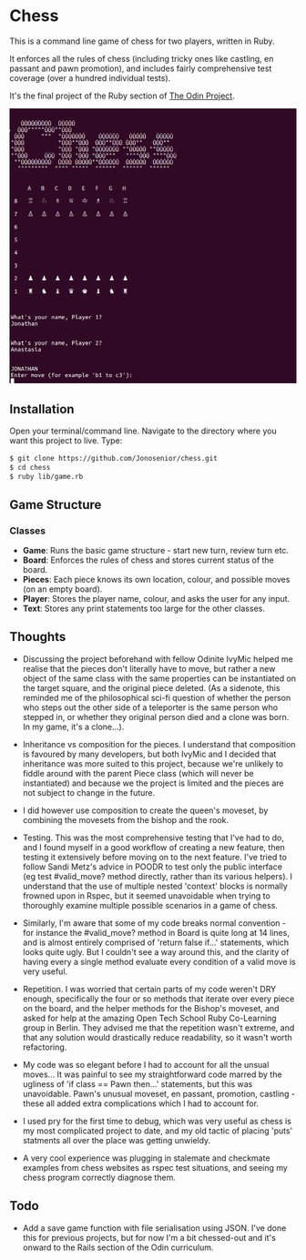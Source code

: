 # Chess

This is a command line game of chess for two players, written in Ruby.

It enforces all the rules of chess (including tricky ones like castling, en passant and pawn promotion), and includes fairly comprehensive test coverage (over a hundred individual tests).

It's the final project of the Ruby section of [The Odin Project](https://www.theodinproject.com/courses/ruby-programming/lessons/ruby-final-project).

![Screenshot](images/chess_opening.png)

## Installation

Open your terminal/command line. Navigate to the directory where you want this project to live. Type:
```
$ git clone https://github.com/Jonosenior/chess.git
$ cd chess
$ ruby lib/game.rb
```

## Game Structure
### Classes
  * **Game**: Runs the basic game structure - start new turn, review turn etc.
  * **Board**: Enforces the rules of chess and stores current status of the board.
  * **Pieces**: Each piece knows its own location, colour, and possible moves (on an empty board).
  * **Player**: Stores the player name, colour, and asks the user for any input.
  * **Text**: Stores any print statements too large for the other classes.

## Thoughts

  * Discussing the project beforehand with fellow Odinite IvyMic helped me realise that the pieces don't literally have to move, but rather a new object of the same class with the same properties can be instantiated on the target square, and the original piece deleted. (As a sidenote, this reminded me of the philosophical sci-fi question of whether the person who steps out the other side of a teleporter is the same person who stepped in, or whether they original person died and a clone was born. In my game, it's a clone...).

  * Inheritance vs composition for the pieces. I understand that composition is favoured by many developers, but both IvyMic and I decided that inheritance was more suited to this project, because we're unlikely to fiddle around with the parent Piece class (which will never be instantiated) and because we the project is limited and the pieces are not subject to change in the future.

  * I did however use composition to create the queen's moveset, by combining the movesets from the bishop and the rook.

  * Testing. This was the most comprehensive testing that I've had to do, and I found myself in a good workflow of creating a new feature, then testing it extensively before moving on to the next feature. I've tried to follow Sandi Metz's advice in POODR to test only the public interface (eg test #valid_move? method directly, rather than its various helpers). I understand that the use of multiple nested 'context' blocks is normally frowned upon in Rspec, but it seemed unavoidable when trying to thoroughly examine multiple possible scenarios in a game of chess.

  * Similarly, I'm aware that some of my code breaks normal convention - for instance the #valid_move? method in Board is quite long at 14 lines, and is almost entirely comprised of 'return false if...' statements, which looks quite ugly. But I couldn't see a way around this, and the clarity of having every a single method evaluate every condition of a valid move is very useful.

  * Repetition. I was worried that certain parts of my code weren't DRY enough, specifically the four or so methods that iterate over every piece on the board, and the helper methods for the Bishop's moveset, and asked for help at the amazing Open Tech School Ruby Co-Learning group in Berlin. They advised me that the repetition wasn't extreme, and that any solution would drastically reduce readability, so it wasn't worth refactoring.

  * My code was so elegant before I had to account for all the unsual moves... It was painful to see my straightforward code marred by the ugliness of 'if class == Pawn then...' statements, but this was unavoidable. Pawn's unusual moveset, en passant, promotion, castling - these all added extra complications which I had to account for.

  * I used pry for the first time to debug, which was very useful as chess is my most complicated project to date, and my old tactic of placing 'puts' statments all over the place was getting unwieldy.

  * A very cool experience was plugging in stalemate and checkmate examples from chess websites as rspec test situations, and seeing my chess program correctly diagnose them.

## Todo

  * Add a save game function with file serialisation using JSON. I've done this for previous projects, but for now I'm a bit chessed-out and it's onward to the Rails section of the Odin curriculum.
